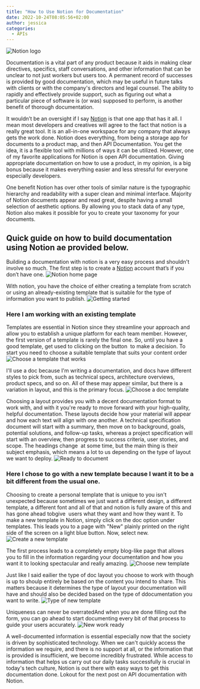 ```yaml
---
title: "How to Use Notion for Documentation"
date: 2022-10-24T08:05:56+02:00
author: jessica
categories: 
  - APIs
---
```


![Notion logo](notionlogo.png)

Documentation is a vital part of any product because it aids in making clear directives, specifics, staff conversations, and other information that can be unclear to not just workers but users too.  A permanent record of successes is provided by good documentation, which may be useful in future talks with clients or with the company's directors and legal counsel. The ability to rapidly and effectively provide support, such as figuring out what a particular piece of software is (or was) supposed to perform, is another benefit of thorough documentation. 

It wouldn’t be an oversight if I say [Notion](https://www.notion.so/) is that one app that has it all. I mean most developers and creatives will agree to the fact that notion is a really great tool. It is an all-in-one workspace for any company that always gets the work done. Notion does everything, from being a storage app for documents to a product map, and then API Documentation. You get the idea, it is a flexible tool with millions of ways it can be utilized. However, one of my favorite applications for Notion is open API documentation. Giving appropriate documentation on how to use a product, in my opinion, is a big bonus because it makes everything easier and less stressful for everyone especially developers.
 
One benefit Notion has over other tools of similar nature is the typographic hierarchy and readability with a super clean and minimal interface. Majority of Notion documents appear and read great, despite having a small selection of aesthetic options. By allowing you to stack data of any type, Notion also makes it possible for you to create your taxonomy for your documents.

## Quick guide on how to build documentation using Notion ae provided below.
Building a documentation with notion is a very easy process and shouldn't involve so much.
The first step is to create a [Notion](https://www.notion.so/personal) account that’s if you don’t have one.
![Notion home page](notionhomepage.png)

With notion, you have the choice of either creating a template from scratch or using an already-existing template that is suitable for the type of information you want to publish.
![Getting started](gettingstarted.png)

### Here I am working with an existing template
Templates are essential in Notion since they streamline your approach and allow you to establish a unique platform for each team member. However, the first version of a template is rarely the final one. So, until you have a good template, get used to clicking on the button  to make a decision. To start you need to choose a suitable template that suits your content order
![Choose a template that works](type-of-template.png)

I'll use a doc because I'm writing a documentation, and docs have different styles to pick from, such as technical specs, architecture overviews, product specs, and so on. All of these may appear similar, but there is a variation in layout, and this is the primary focus.
![Choose a doc template](choosing-template.png)

Choosing a layout provides you with a decent documentation format to work with, and with it you're ready to move forward with your high-quality, helpful documentation. These layouts decide how your material will appear and how each text will align with one another. A technical specification document will start with a summary, then move on to background, goals, potential solutions, and follow-up tasks, whereas a project specification will start with an overview, then progress to success criteria, user stories, and scope. The headings change  at some time, but the main thing is their subject emphasis, which means a lot to us depending on the type of layout we want to deploy.
![Ready to document](ready-to-document.png)

### Here I chose to go with a new template because I want it to be a bit different from the usual one.
Choosing to create a personal template that is unique to you isn't unexpected because sometimes we just want a different design, a different template, a different font and all of that and notion is fully aware of this and has gone ahead tobgive  users what they want and how they want it. To make a new template in Notion, simply click on the doc option under templates. This leads you to a page with "New" plainly printed on the right side of the screen on a light blue button. Now, select new.
![Create a new template](new-template.png)

The first process leads to a completely empty blog-like page that allows you to fill in the information regarding your documentation and how you want it to looking spectacular and really amazing.
![Choose new template](choosing-a-new-template.png)

Just like I said eailier the type of doc layout you choose to work with  though is up to shoulp entirely be based on the content you intend to share. This matters because it determines the type of layout your documentation will have and should also be decided based on the type of ddocumentation you want to write.
![Type of new template](type-of-new-template.png)

Uniqueness can never be overratedAnd when you are done filling out the form, you can go ahead to start documenting every bit of that process to guide your users accurately.
![New work ready](create-new-template.png)

A well-documented information is  essential especially  now that the society is driven by sophisticated technology. When we can't quickly access the information we require, and there is no support at all, or the information that is provided is insufficient, we become incredibly frustrated. While access to information that helps us carry out our daily tasks successfully is crucial in today's tech culture, Notion is out there with easy ways to get this documentation done. Lokout for the next post on API documentation with Notion.

